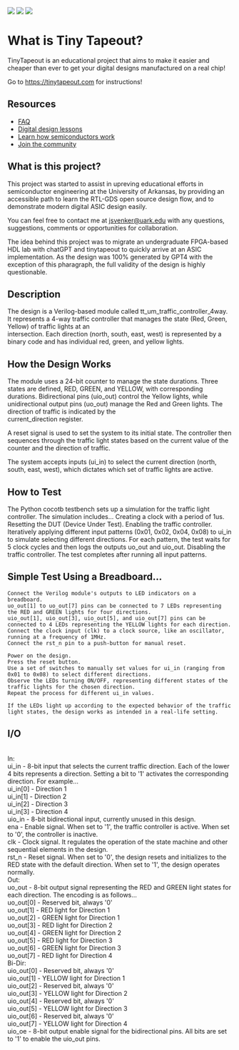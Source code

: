 ![](../../workflows/gds/badge.svg) ![](../../workflows/docs/badge.svg) ![](../../workflows/test/badge.svg)

# What is Tiny Tapeout?

TinyTapeout is an educational project that aims to make it easier and cheaper than ever to get your digital designs manufactured on a real chip!

Go to https://tinytapeout.com for instructions!

## Resources

- [FAQ](https://tinytapeout.com/faq/)
- [Digital design lessons](https://tinytapeout.com/digital_design/)
- [Learn how semiconductors work](https://tinytapeout.com/siliwiz/)
- [Join the community](https://discord.gg/rPK2nSjxy8)

## What is this project?
This project was started to assist in upreving educational efforts in semiconductor engineering at the University of Arkansas, by providing an accessible path to learn the RTL-GDS open source design flow, and to demonstrate modern digital ASIC design easily. 

You can feel free to contact me at jsvenker@uark.edu with any questions, suggestions, comments or opportunities for collaboration.

The idea behind this project was to migrate an undergraduate FPGA-based HDL lab with chatGPT and tinytapeout to quickly arrive at an ASIC implementation. As the design was 100% generated by GPT4 with the exception of this pharagraph, the full validity of the design is highly questionable. 

## Description
The design is a Verilog-based module called tt_um_traffic_controller_4way. It represents a 4-way traffic controller that manages the state (Red, Green, Yellow) of traffic lights at an   
intersection. Each direction (north, south, east, west) is represented by a binary code and has individual red, green, and yellow lights.


## How the Design Works
The module uses a 24-bit counter to manage the state durations. Three states are defined, RED, GREEN, and YELLOW, with corresponding durations.
Bidirectional pins (uio_out) control the Yellow lights, while unidirectional output pins (uo_out) manage the Red and Green lights. The direction of traffic is indicated by the   
current_direction register.

A reset signal is used to set the system to its initial state. The controller then sequences through the traffic light states based on the current value of the counter and the direction of 
traffic.

The system accepts inputs (ui_in) to select the current direction (north, south, east, west), which dictates which set of traffic lights are active.

## How to Test
The Python cocotb testbench sets up a simulation for the traffic light controller. The simulation includes...
    Creating a clock with a period of 1us.
    Resetting the DUT (Device Under Test).
    Enabling the traffic controller.
    Iteratively applying different input patterns (0x01, 0x02, 0x04, 0x08) to ui_in to simulate selecting different directions. For each pattern, the test waits for 5 clock cycles and then logs 
    the outputs uo_out and uio_out.
    Disabling the traffic controller.
    The test completes after running all input patterns.

  
  ## Simple Test Using a Breadboard...

    Connect the Verilog module's outputs to LED indicators on a breadboard.
    uo_out[1] to uo_out[7] pins can be connected to 7 LEDs representing the RED and GREEN lights for four directions.
    uio_out[1], uio_out[3], uio_out[5], and uio_out[7] pins can be connected to 4 LEDs representing the YELLOW lights for each direction.
    Connect the clock input (clk) to a clock source, like an oscillator, running at a frequency of 1MHz.
    Connect the rst_n pin to a push-button for manual reset.

    Power on the design.
    Press the reset button.
    Use a set of switches to manually set values for ui_in (ranging from 0x01 to 0x08) to select different directions.
    Observe the LEDs turning ON/OFF, representing different states of the traffic lights for the chosen direction.
    Repeat the process for different ui_in values.

    If the LEDs light up according to the expected behavior of the traffic light states, the design works as intended in a real-life setting.
    
  ## I/O
  <br> 
  In:
  <br> 
    ui_in - 8-bit input that selects the current traffic direction. Each of the lower 4 bits represents a direction. Setting a bit to '1' activates the corresponding direction. For example...
    <br> 
    ui_in[0] - Direction 1
    <br> 
    ui_in[1] - Direction 2
    <br> 
    ui_in[2] - Direction 3
    <br> 
    ui_in[3] - Direction 4
    <br> 
    uio_in - 8-bit bidirectional input, currently unused in this design.
    <br> 
    ena - Enable signal. When set to '1', the traffic controller is active. When set to '0', the controller is inactive.
    <br> 
    clk - Clock signal. It regulates the operation of the state machine and other sequential elements in the design.
    <br> 
    rst_n - Reset signal. When set to '0', the design resets and initializes to the RED state with the default direction. When set to '1', the design operates normally.
    <br> 
  Out:
  <br> 
    uo_out - 8-bit output signal representing the RED and GREEN light states for each direction. The encoding is as follows...
    <br> 
    uo_out[0] - Reserved bit, always '0'
    <br> 
    uo_out[1] - RED light for Direction 1
    <br> 
    uo_out[2] - GREEN light for Direction 1
    <br> 
    uo_out[3] - RED light for Direction 2
    <br> 
    uo_out[4] - GREEN light for Direction 2
    <br> 
    uo_out[5] - RED light for Direction 3
    <br> 
    uo_out[6] - GREEN light for Direction 3
    <br> 
    uo_out[7] - RED light for Direction 4
    <br> 
  Bi-Dir:
  <br> 
    uio_out[0] - Reserved bit, always '0'
    <br> 
    uio_out[1] - YELLOW light for Direction 1
    <br> 
    uio_out[2] - Reserved bit, always '0'
    <br> 
    uio_out[3] - YELLOW light for Direction 2
    <br> 
    uio_out[4] - Reserved bit, always '0'
    <br> 
    uio_out[5] - YELLOW light for Direction 3
    <br> 
    uio_out[6] - Reserved bit, always '0'
    <br> 
    uio_out[7] - YELLOW light for Direction 4
    <br> 
    uio_oe - 8-bit output enable signal for the bidirectional pins. All bits are set to '1' to enable the uio_out pins.

